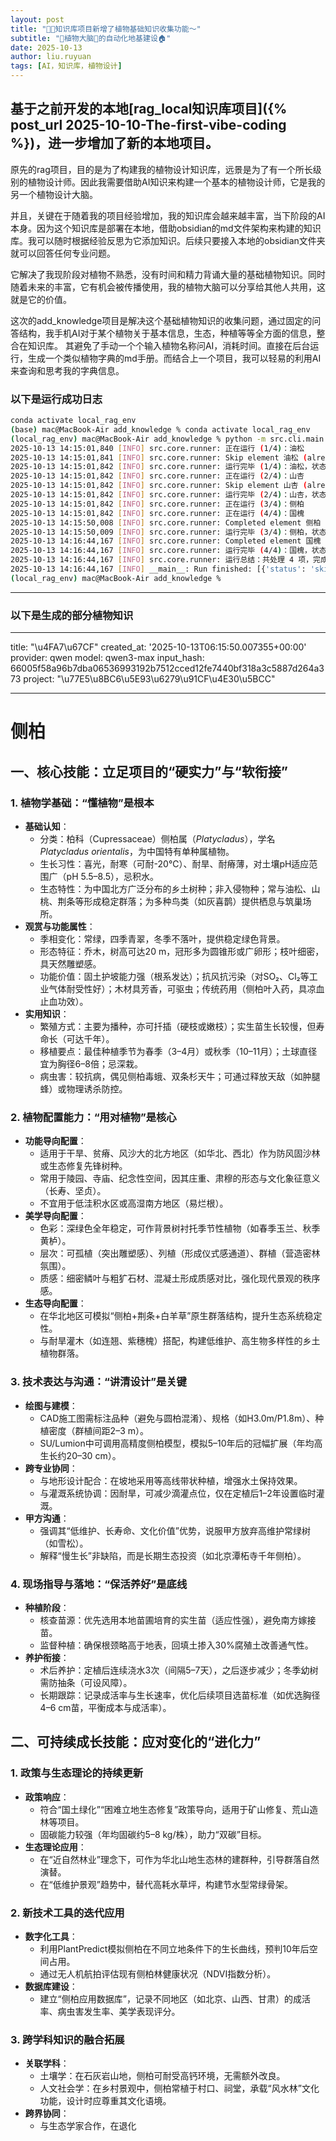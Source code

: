```yaml
---
layout: post
title: "📖➕知识库项目新增了植物基础知识收集功能～"
subtitle: "🌳植物大脑🧠的自动化地基建设🏠"
date: 2025-10-13
author: liu.ruyuan
tags: [AI，知识库，植物设计]
---
```


## 基于之前开发的本地[rag_local知识库项目]({% post_url 2025-10-10-The-first-vibe-coding %})，进一步增加了新的本地项目。
原先的rag项目，目的是为了构建我的植物设计知识库，远景是为了有一个所长级别的植物设计师。因此我需要借助AI知识来构建一个基本的植物设计师，它是我的另一个植物设计大脑。

并且，关键在于随着我的项目经验增加，我的知识库会越来越丰富，当下阶段的AI本身。因为这个知识库是部署在本地，借助obsidian的md文件架构来构建的知识库。我可以随时根据经验反思为它添加知识。后续只要接入本地的obsidian文件夹就可以回答任何专业问题。

它解决了我现阶段对植物不熟悉，没有时间和精力背诵大量的基础植物知识。同时随着未来的丰富，它有机会被传播使用，我的植物大脑可以分享给其他人共用，这就是它的价值。

这次的add_knowledge项目是解决这个基础植物知识的收集问题，通过固定的问答结构，我手机AI对于某个植物关于基本信息，生态，种植等等全方面的信息，整合在知识库。
其避免了手动一个个输入植物名称问AI，消耗时间。直接在后台运行，生成一个类似植物字典的md手册。而结合上一个项目，我可以轻易的利用AI来查询和思考我的字典信息。

### 以下是运行成功日志
```bash
conda activate local_rag_env
(base) mac@MacBook-Air add_knowledge % conda activate local_rag_env
(local_rag_env) mac@MacBook-Air add_knowledge % python -m src.cli.main run
2025-10-13 14:15:01,840 [INFO] src.core.runner: 正在运行 (1/4)：油松
2025-10-13 14:15:01,841 [INFO] src.core.runner: Skip element 油松 (already done)
2025-10-13 14:15:01,842 [INFO] src.core.runner: 运行完毕 (1/4)：油松，状态=skipped
2025-10-13 14:15:01,842 [INFO] src.core.runner: 正在运行 (2/4)：山杏
2025-10-13 14:15:01,842 [INFO] src.core.runner: Skip element 山杏 (already done)
2025-10-13 14:15:01,842 [INFO] src.core.runner: 运行完毕 (2/4)：山杏，状态=skipped
2025-10-13 14:15:01,842 [INFO] src.core.runner: 正在运行 (3/4)：侧柏
2025-10-13 14:15:01,842 [INFO] src.core.runner: 正在运行 (4/4)：国槐
2025-10-13 14:15:50,008 [INFO] src.core.runner: Completed element 侧柏 -> data/outputs/侧柏.md
2025-10-13 14:15:50,009 [INFO] src.core.runner: 运行完毕 (3/4)：侧柏，状态=done
2025-10-13 14:16:44,167 [INFO] src.core.runner: Completed element 国槐 -> data/outputs/国槐.md
2025-10-13 14:16:44,167 [INFO] src.core.runner: 运行完毕 (4/4)：国槐，状态=done
2025-10-13 14:16:44,167 [INFO] src.core.runner: 运行总结：共处理 4 项，完成 2，跳过 2，失败 0。
2025-10-13 14:16:44,167 [INFO] __main__: Run finished: [{'status': 'skipped', 'hash': 'a97a02074fa9f03f3c0cb530d9eb2a1ed2ba580fea1f5652ac9d5467a63002a3'}, {'status': 'skipped', 'hash': '8fa9cd5010d310c080334f8fd22588db7eeec7cf9e79535922cdcb59b83f5ea7'}, {'status': 'done', 'hash': '66005f58a96b7dba06536993192b7512cced12fe7440bf318a3c5887d264a373', 'path': 'data/outputs/侧柏.md'}, {'status': 'done', 'hash': '112eba9f36b5227ad6f4feebe31d8d5a3dc7a062fadb0e24c495ded22925d8c7', 'path': 'data/outputs/国槐.md'}]
(local_rag_env) mac@MacBook-Air add_knowledge % 
```
---

### 以下是生成的部分植物知识
---

title: "\u4FA7\u67CF"
created_at: '2025-10-13T06:15:50.007355+00:00'
provider: qwen
model: qwen3-max
input_hash: 66005f58a96b7dba06536993192b7512cced12fe7440bf318a3c5887d264a373
project: "\u77E5\u8BC6\u5E93\u6279\u91CF\u4E30\u5BCC"

---

# 侧柏

## 一、核心技能：立足项目的“硬实力”与“软衔接”

### 1. 植物学基础：“懂植物”是根本
- **基础认知**：
  - 分类：柏科（Cupressaceae）侧柏属（*Platycladus*），学名 *Platycladus orientalis*，为中国特有单种属植物。
  - 生长习性：喜光，耐寒（可耐-20℃）、耐旱、耐瘠薄，对土壤pH适应范围广（pH 5.5–8.5），忌积水。
  - 生态特性：为中国北方广泛分布的乡土树种；非入侵物种；常与油松、山桃、荆条等形成稳定群落；为多种鸟类（如灰喜鹊）提供栖息与筑巢场所。
- **观赏与功能属性**：
  - 季相变化：常绿，四季青翠，冬季不落叶，提供稳定绿色背景。
  - 形态特征：乔木，树高可达20 m，冠形多为圆锥形或广卵形；枝叶细密，具天然雕塑感。
  - 功能价值：固土护坡能力强（根系发达）；抗风抗污染（对SO₂、Cl₂等工业气体耐受性好）；木材具芳香，可驱虫；传统药用（侧柏叶入药，具凉血止血功效）。
- **实用知识**：
  - 繁殖方式：主要为播种，亦可扦插（硬枝或嫩枝）；实生苗生长较慢，但寿命长（可达千年）。
  - 移植要点：最佳种植季节为春季（3–4月）或秋季（10–11月）；土球直径宜为胸径6–8倍；忌深栽。
  - 病虫害：较抗病，偶见侧柏毒蛾、双条杉天牛；可通过释放天敌（如肿腿蜂）或物理诱杀防控。

### 2. 植物配置能力：“用对植物”是核心
- **功能导向配置**：
  - 适用于干旱、贫瘠、风沙大的北方地区（如华北、西北）作为防风固沙林或生态修复先锋树种。
  - 常用于陵园、寺庙、纪念性空间，因其庄重、肃穆的形态与文化象征意义（长寿、坚贞）。
  - 不宜用于低洼积水区或高湿南方地区（易烂根）。
- **美学导向配置**：
  - 色彩：深绿色全年稳定，可作背景树衬托季节性植物（如春季玉兰、秋季黄栌）。
  - 层次：可孤植（突出雕塑感）、列植（形成仪式感通道）、群植（营造密林氛围）。
  - 质感：细密鳞叶与粗犷石材、混凝土形成质感对比，强化现代景观的秩序感。
- **生态导向配置**：
  - 在华北地区可模拟“侧柏+荆条+白羊草”原生群落结构，提升生态系统稳定性。
  - 与耐旱灌木（如连翘、紫穗槐）搭配，构建低维护、高生物多样性的乡土植物群落。

### 3. 技术表达与沟通：“讲清设计”是关键
- **绘图与建模**：
  - CAD施工图需标注品种（避免与圆柏混淆）、规格（如H3.0m/P1.8m）、种植密度（群植间距2–3 m）。
  - SU/Lumion中可调用高精度侧柏模型，模拟5–10年后的冠幅扩展（年均高生长约20–30 cm）。
- **跨专业协同**：
  - 与地形设计配合：在坡地采用等高线带状种植，增强水土保持效果。
  - 与灌溉系统协调：因耐旱，可减少滴灌点位，仅在定植后1–2年设置临时灌溉。
- **甲方沟通**：
  - 强调其“低维护、长寿命、文化价值”优势，说服甲方放弃高维护常绿树（如雪松）。
  - 解释“慢生长”非缺陷，而是长期生态投资（如北京潭柘寺千年侧柏）。

### 4. 现场指导与落地：“保活养好”是底线
- **种植阶段**：
  - 核查苗源：优先选用本地苗圃培育的实生苗（适应性强），避免南方嫁接苗。
  - 监督种植：确保根颈略高于地表，回填土掺入30%腐殖土改善通气性。
- **养护衔接**：
  - 术后养护：定植后连续浇水3次（间隔5–7天），之后逐步减少；冬季幼树需防抽条（可设风障）。
  - 长期跟踪：记录成活率与生长速率，优化后续项目选苗标准（如优选胸径4–6 cm苗，平衡成本与成活率）。

## 二、可持续成长技能：应对变化的“进化力”

### 1. 政策与生态理论的持续更新
- **政策响应**：
  - 符合“国土绿化”“困难立地生态修复”政策导向，适用于矿山修复、荒山造林等项目。
  - 固碳能力较强（年均固碳约5–8 kg/株），助力“双碳”目标。
- **生态理论应用**：
  - 在“近自然林业”理念下，可作为华北山地生态林的建群种，引导群落自然演替。
  - 在“低维护景观”趋势中，替代高耗水草坪，构建节水型常绿骨架。

### 2. 新技术工具的迭代应用
- **数字化工具**：
  - 利用PlantPredict模拟侧柏在不同立地条件下的生长曲线，预判10年后空间占用。
  - 通过无人机航拍评估现有侧柏林健康状况（NDVI指数分析）。
- **数据库建设**：
  - 建立“侧柏应用数据库”，记录不同地区（如北京、山西、甘肃）的成活率、病虫害发生率、美学表现评分。

### 3. 跨学科知识的融合拓展
- **关联学科**：
  - 土壤学：在石灰岩山地，侧柏可耐受高钙环境，无需额外改良。
  - 人文社会学：在乡村景观中，侧柏常植于村口、祠堂，承载“风水林”文化功能，设计时应尊重其文化语境。
- **跨界协同**：
  - 与生态学家合作，在退化
